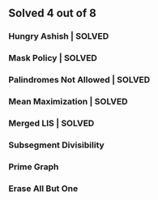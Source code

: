 ## Solved 4 out of 8 

### Hungry Ashish           | SOLVED     
### Mask Policy             | SOLVED 
### Palindromes Not Allowed | SOLVED                 
### Mean Maximization       | SOLVED         
### Merged LIS              | SOLVED               
### Subsegment Divisibility 
### Prime Graph
### Erase All But One   